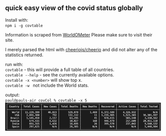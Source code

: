 ## quick easy view of the covid status globally

Install with:  
`npm i -g covtable`


Information is scraped from [WorldOMeter]('https://www.worldometers.info/coronavirus/') Please make sure to visit their site.

I merely parsed the html with [cheeriojs/cheerio]('https://github.com/cheeriojs/cheerio') and did not alter any of the statistics returned.

run with:  
`covtable` - this will provide a full table of all countries.  
`covtable --help` - see the currently available options.  
`covtable -x <number>` will show top x.  
`covtable -w ` not include the World stats.


output:  
`
paul@pauls-air covCol % covtable -x 5
`
![output example](/output.png)